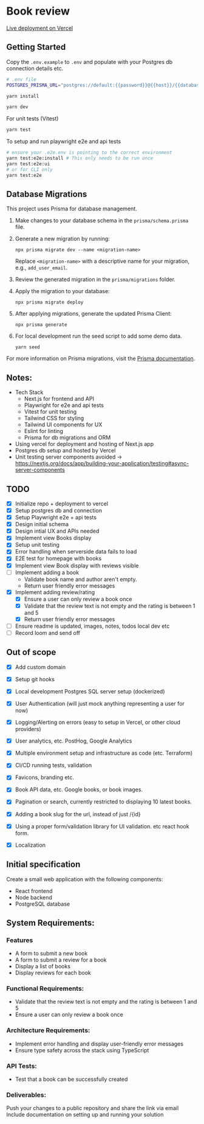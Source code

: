 # Book review
[Live deployment on Vercel](https://book-review-sage.vercel.app)

## Getting Started

Copy the `.env.example` to `.env` and populate with your Postgres db connection details etc.
```bash
# .env file
POSTGRES_PRISMA_URL="postgres://default:{{password}}@{{host}}/{{databaseName}}?pgbouncer=true&connect_timeout=15&sslmode=require"
```

```bash
yarn install
```

```bash
yarn dev
```

For unit tests (Vitest)
```bash
yarn test
```

To setup and run playwright e2e and api tests
```bash
# ensure your .e2e.env is pointing to the correct environment
yarn test:e2e:install # This only needs to be run once
yarn test:e2e:ui
# or for CLI only
yarn test:e2e
```

## Database Migrations

This project uses Prisma for database management.

1. Make changes to your database schema in the `prisma/schema.prisma` file.

2. Generate a new migration by running:
   ```
   npx prisma migrate dev --name <migration-name>
   ```
   Replace `<migration-name>` with a descriptive name for your migration, e.g., `add_user_email`.

3. Review the generated migration in the `prisma/migrations` folder.

4. Apply the migration to your database:
   ```
   npx prisma migrate deploy
   ```

5. After applying migrations, generate the updated Prisma Client:
   ```
   npx prisma generate
   ```

6. For local development run the seed script to add some demo data.
   ```
   yarn seed
   ```

For more information on Prisma migrations, visit the [Prisma documentation](https://www.prisma.io/docs/concepts/components/prisma-migrate).

## Notes:
- Tech Stack
    - Next.js for frontend and API
    - Playwright for e2e and api tests
    - Vitest for unit testing
    - Tailwind CSS for styling
    - Tailwind UI components for UX
    - Eslint for linting
    - Prisma for db migrations and ORM 
- Using vercel for deployment and hosting of Next.js app
- Postgres db setup and hosted by Vercel
- Unit testing server components avoided -> https://nextjs.org/docs/app/building-your-application/testing#async-server-components

## TODO
- [x] Initialize repo + deployment to vercel
- [x] Setup postgres db and connection
- [x] Setup Playwright e2e + api tests
- [x] Design initial schema
- [x] Design intial UX and APIs needed
- [x] Implement view Books display
- [x] Setup unit testing
- [x] Error handling when serverside data fails to load
- [x] E2E test for homepage with books
- [x] Implement view Book display with reviews visible
- [ ] Implement adding a book 
   - Validate book name and author aren't empty.
   - Return user friendly error messages
- [x] Implement adding review/rating
   - [x] Ensure a user can only review a book once
   - [x] Validate that the review text is not empty and the rating is between 1 and 5
   - [x] Return user friendly error messages
- [ ] Ensure readme is updated, images, notes, todos local dev etc
- [ ] Record loom and send off

## Out of scope
- [x] Add custom domain
- [x] Setup git hooks
- [x] Local development Postgres SQL server setup (dockerized)
- [x] User Authentication (will just mock anything representing a user for now)
- [x] Logging/Alerting on errors (easy to setup in Vercel, or other cloud providers)
- [x] User analytics, etc. PostHog, Google Analytics
- [x] Multiple environment setup and infrastructure as code (etc. Terraform)
- [x] CI/CD running tests, validation
- [x] Favicons, branding etc.
- [x] Book API data, etc. Google books, or book images.
- [x] Pagination or search, currently restricted to displaying 10 latest books.
- [x] Adding a book slug for the url, instead of just /{id}
- [x] Using a proper form/validation library for UI validation. etc react hook form.
- [x] Localization


## Initial specification
Create a small web application with the following components:

- React frontend
- Node backend
- PostgreSQL database

## System Requirements:

### Features

- A form to submit a new book
- A form to submit a review for a book
- Display a list of books
- Display reviews for each book

### Functional Requirements:

- Validate that the review text is not empty and the rating is between 1 and 5
- Ensure a user can only review a book once

### Architecture Requirements:
- Implement error handling and display user-friendly error messages
- Ensure type safety across the stack using TypeScript


### API Tests:
- Test that a book can be successfully created

### Deliverables:

Push your changes to a public repository and share the link via email
Include documentation on setting up and running your solution
